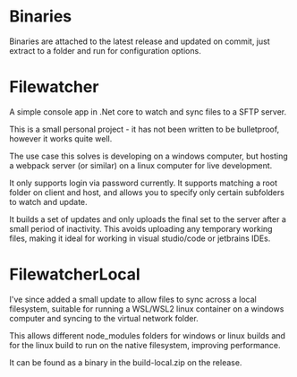# Binaries

Binaries are attached to the latest release and updated on commit, just extract to a folder and run for configuration options.

# Filewatcher

A simple console app in .Net core to watch and sync files to a SFTP server.

This is a small personal project - it has not been written to be bulletproof, however it works quite well.

The use case this solves is developing on a windows computer, but hosting a webpack server (or similar) on a linux computer for live development.

It only supports login via password currently. It supports matching a root folder on client and host, and allows you to specify only certain subfolders to watch and update.

It builds a set of updates and only uploads the final set to the server after a small period of inactivity. This avoids uploading any temporary working files, making it ideal for working in visual studio/code or jetbrains IDEs.

# FilewatcherLocal

I've since added a small update to allow files to sync across a local filesystem, suitable for running a WSL/WSL2 linux container on a windows computer and syncing to the virtual network folder. 

This allows different node_modules folders for windows or linux builds and for the linux build to run on the native filesystem, improving performance.

It can be found as a binary in the build-local.zip on the release.